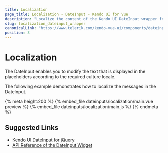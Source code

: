 ```yaml
---
title: Localization
page_title: Localization - DateInput - Kendo UI for Vue
description: "Localize the content of the Kendo UI DateInput wrapper for Vue."
slug: localization_dateinput_wrapper
canonicalLink: "https://www.telerik.com/kendo-vue-ui/components/dateinputs/globalization/"
position: 3
---
```


<div><WrapperBanner link="/kendo-vue-ui/components/dateinputs/globalization"></WrapperBanner></div>

# Localization

The DateInput enables you to modify the text that is displayed in the placeholders according to the required culture locale.

The following example demonstrates how to localize the messages in the DateInput.

{% meta height:200 %}
{% embed_file dateinputs/localization/main.vue preview %}
{% embed_file dateinputs/localization/main.js %}
{% endmeta %}

## Suggested Links

* [Kendo UI DateInput for jQuery](https://docs.telerik.com/kendo-ui/controls/editors/dateinput/overview)
* [API Reference of the DateInput Widget](https://docs.telerik.com/kendo-ui/api/javascript/ui/dateinput)
